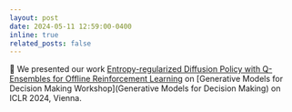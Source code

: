 ```yaml
---
layout: post
date: 2024-05-11 12:59:00-0400
inline: true
related_posts: false
---
```

🎉 We presented our work [Entropy-regularized Diffusion Policy with Q-Ensembles for Offline Reinforcement Learning](https://arxiv.org/abs/2402.04080) on [Generative Models for Decision Making Workshop](Generative Models for Decision Making) on ICLR 2024, Vienna.